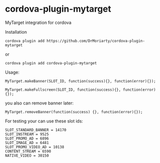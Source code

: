 cordova-plugin-mytarget
=================

MyTarget integration for cordova

Installation

    cordova plugin add https://github.com/DrMoriarty/cordova-plugin-mytarget

or

    cordova plugin add cordova-plugin-mytarget

Usage:

    MyTarget.makeBanner(SLOT_ID, function(success){}, function(error){});
    
    MyTarget.makeFullscreen(SLOT_ID, function(success){}, function(error){});
    
you also can remove banner later:

    MyTarget.removeBanner(function(success) {}, function(error){});

For testing your can use these slot ids:

    SLOT_STANDARD_BANNER = 14170
    SLOT_INSTREAM = 9525
    SLOT_PROMO_AD = 6896
    SLOT_IMAGE_AD = 6481
    SLOT_PROMO_VIDEO_AD = 10138
    CONTENT_STREAM = 6590
    NATIVE_VIDEO = 30150
